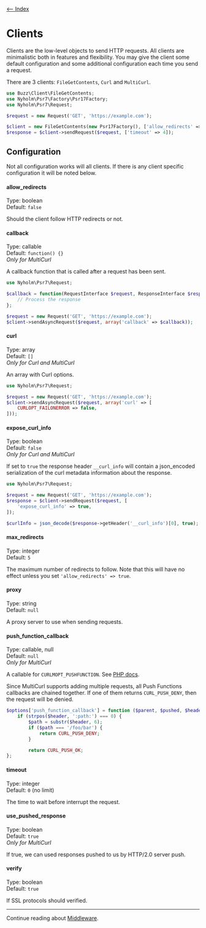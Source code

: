 [<-- Index](/doc/Readme.md)

# Clients

Clients are the low-level objects to send HTTP requests. All clients are minimalistic both in
features and flexibility. You may give the client some default configuration and some additional
configuration each time you send a request.

There are 3 clients: `FileGetContents`, `Curl` and `MultiCurl`.

```php
use Buzz\Client\FileGetContents;
use Nyholm\Psr7\Factory\Psr17Factory;
use Nyholm\Psr7\Request;

$request = new Request('GET', 'https://example.com');

$client = new FileGetContents(new Psr17Factory(), ['allow_redirects' => true]);
$response = $client->sendRequest($request, ['timeout' => 4]);
```

## Configuration

Not all configuration works will all clients. If there is any client specific configuration it
will be noted below.

#### allow_redirects

Type: boolean<br>
Default: `false`

Should the client follow HTTP redirects or not.

#### callback

Type: callable<br>
Default: `function() {}`<br>
*Only for MultiCurl*

A callback function that is called after a request has been sent.

```php
use Nyholm\Psr7\Request;

$callback = function(RequestInterface $request, ResponseInterface $response = null, ClientException $exception = null) {
    // Process the response
};

$request = new Request('GET', 'https://example.com');
$client->sendAsyncRequest($request, array('callback' => $callback));
```

#### curl

Type: array<br>
Default: `[]`<br>
*Only for Curl and MultiCurl*

An array with Curl options.

```php
use Nyholm\Psr7\Request;

$request = new Request('GET', 'https://example.com');
$client->sendAsyncRequest($request, array('curl' => [
    CURLOPT_FAILONERROR => false,
]));
```

#### expose_curl_info

Type: boolean<br>
Default: `false`<br>
*Only for Curl and MultiCurl*

If set to `true` the response header `__curl_info` will contain a json_encoded
serialization of the curl metadata information about the response.

```php
use Nyholm\Psr7\Request;

$request = new Request('GET', 'https://example.com');
$response = $client->sendRequest($request, [
    'expose_curl_info' => true,
]);

$curlInfo = json_decode($response->getHeader('__curl_info')[0], true);
```

#### max_redirects

Type: integer<br>
Default: `5`

The maximum number of redirects to follow. Note that this will have no effect unless you set
`'allow_redirects' => true`.

#### proxy

Type: string<br>
Default: `null`

A proxy server to use when sending requests.

#### push_function_callback

Type: callable, null<br>
Default: `null`<br>
*Only for MultiCurl*

A callable for `CURLMOPT_PUSHFUNCTION`. See [PHP docs](https://php.net/manual/en/function.curl-multi-setopt.php).

Since MultiCurl supports adding multiple requests, all Push Functions callbacks are
chained together. If one of them returns `CURL_PUSH_DENY`, then the request will be denied. 

```php
$options['push_function_callback'] = function ($parent, $pushed, $headers) {
    if (strpos($header, ':path:') === 0) {
        $path = substr($header, 6);
        if ($path === '/foo/bar') {
            return CURL_PUSH_DENY;
        }

        return CURL_PUSH_OK;
};
```

#### timeout

Type: integer<br>
Default: `0` (no limit)

The time to wait before interrupt the request.

#### use_pushed_response

Type: boolean<br>
Default: `true`<br>
*Only for MultiCurl*

If true, we can used responses pushed to us by HTTP/2.0 server push. 

#### verify

Type: boolean<br>
Default: `true`

If SSL protocols should verified.

---

Continue reading about [Middleware](/doc/middleware.md).
